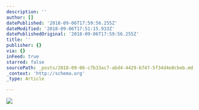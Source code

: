 ```yaml
---
description: ''
author: []
datePublished: '2018-09-06T17:59:56.255Z'
dateModified: '2018-09-06T17:51:15.933Z'
datePublishedOriginal: '2018-09-06T17:59:56.255Z'
title: ''
publisher: {}
via: {}
inFeed: true
starred: false
sourcePath: _posts/2018-09-06-c7b33ac7-abd4-4429-b747-5f34d4e8cbeb.md
_context: 'http://schema.org'
_type: Article

---
```

![](https://the-grid-user-content.s3-us-west-2.amazonaws.com/c7ec2fa6-da16-44c1-a2cc-d6e6d182bb60.jpg)